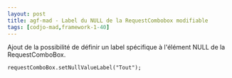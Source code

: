 ```yaml
---
layout: post
title: agf-mad - Label du NULL de la RequestCombobox modifiable
tags: [codjo-mad,framework-1-40]
---
```

Ajout de la possibilité de définir un label spécifique à l'élément NULL de la RequestComboBox.

```
requestComboBox.setNullValueLabel("Tout"); 
```